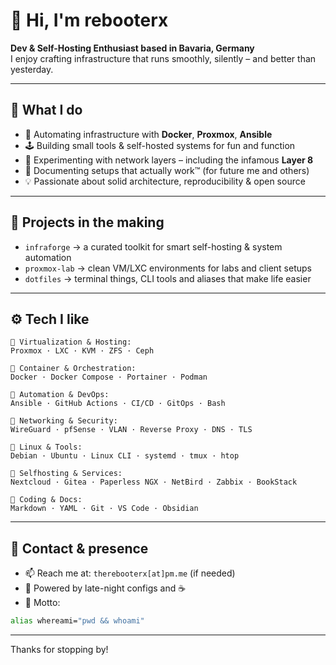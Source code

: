 # 👋 Hi, I'm **rebooterx**

**Dev & Self-Hosting Enthusiast based in Bavaria, Germany**  
I enjoy crafting infrastructure that runs smoothly, silently – and better than yesterday.

---

## 🧰 What I do

- 🔧 Automating infrastructure with **Docker**, **Proxmox**, **Ansible**
- 🕹️ Building small tools & self-hosted systems for fun and function
- 🧠 Experimenting with network layers – including the infamous **Layer 8**
- 🧰 Documenting setups that actually work™ (for future me and others)
- 💡 Passionate about solid architecture, reproducibility & open source

---

## 🚀 Projects in the making

- `infraforge` → a curated toolkit for smart self-hosting & system automation  
- `proxmox-lab` → clean VM/LXC environments for labs and client setups  
- `dotfiles` → terminal things, CLI tools and aliases that make life easier

---

## ⚙️ Tech I like

```
🔹 Virtualization & Hosting:
Proxmox · LXC · KVM · ZFS · Ceph

🔹 Container & Orchestration:
Docker · Docker Compose · Portainer · Podman

🔹 Automation & DevOps:
Ansible · GitHub Actions · CI/CD · GitOps · Bash

🔹 Networking & Security:
WireGuard · pfSense · VLAN · Reverse Proxy · DNS · TLS

🔹 Linux & Tools:
Debian · Ubuntu · Linux CLI · systemd · tmux · htop

🔹 Selfhosting & Services:
Nextcloud · Gitea · Paperless NGX · NetBird · Zabbix · BookStack

🔹 Coding & Docs:
Markdown · YAML · Git · VS Code · Obsidian
```

---

## 💬 Contact & presence

- 📫 Reach me at: `therebooterx[at]pm.me` (if needed)
- 🧠 Powered by late-night configs and ☕
- 💬 Motto:

```bash
alias whereami="pwd && whoami"
```

---

Thanks for stopping by!
